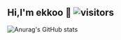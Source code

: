 ## Hi,I'm ekkoo 👋 ![visitors](https://visitor-badge.glitch.me/badge?page_id=ekkoo-z&left_color=green&right_color=red)
![Anurag's GitHub stats](https://github-readme-stats.vercel.app/api?username=ekkoo-z)
<!--
**ekkoo-z/ekkoo-z** is a ✨ _special_ ✨ repository because its `README.md` (this file) appears on your GitHub profile.

Here are some ideas to get you started:

- 🔭 I’m currently working on ...
- 🌱 I’m currently learning ...
- 👯 I’m looking to collaborate on ...
- 🤔 I’m looking for help with ...
- 💬 Ask me about ...
- 📫 How to reach me: ...
- 😄 Pronouns: ...
- ⚡ Fun fact: ...
-->

